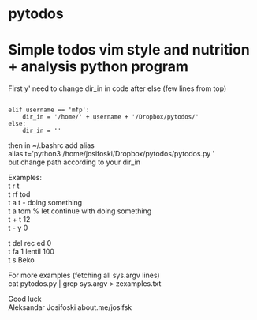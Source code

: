 # pytodos  
  
# Simple todos vim style and nutrition + analysis python program  

First y' need to change dir_in in code after else (few lines from top)  
  
<code>
elif username == 'mfp':  
    dir_in = '/home/' + username + '/Dropbox/pytodos/'  
else:  
    dir_in = ''  
</code>
  
  
then in ~/.bashrc add alias  
alias t='python3 /home/josifoski/Dropbox/pytodos/pytodos.py '  
but change path according to your dir_in  
  
Examples:  
t r t  
t rf tod  
t a t - doing something  
t a tom % let continue with doing something  
t + t 12  
t - y 0  
  
t del rec ed 0  
t fa 1 lentil 100  
t s Beko  
  
For more examples (fetching all sys.argv lines)  
cat pytodos.py | grep sys.argv > zexamples.txt  
  
  
Good luck  
Aleksandar Josifoski about.me/josifsk
